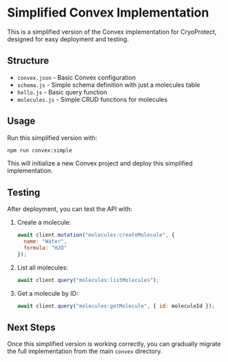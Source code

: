 # Simplified Convex Implementation

This is a simplified version of the Convex implementation for CryoProtect, designed for easy deployment and testing.

## Structure

- `convex.json` - Basic Convex configuration
- `schema.js` - Simple schema definition with just a molecules table
- `hello.js` - Basic query function
- `molecules.js` - Simple CRUD functions for molecules

## Usage

Run this simplified version with:

```bash
npm run convex:simple
```

This will initialize a new Convex project and deploy this simplified implementation.

## Testing

After deployment, you can test the API with:

1. Create a molecule:
   ```javascript
   await client.mutation("molecules:createMolecule", {
     name: "Water",
     formula: "H2O"
   });
   ```

2. List all molecules:
   ```javascript
   await client.query("molecules:listMolecules");
   ```

3. Get a molecule by ID:
   ```javascript
   await client.query("molecules:getMolecule", { id: moleculeId });
   ```

## Next Steps

Once this simplified version is working correctly, you can gradually migrate the full implementation from the main `convex` directory.